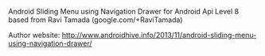 Android Sliding Menu using Navigation Drawer
for Android Api Level 8 based
from Ravi Tamada
(google.com/+RaviTamada)

Author website: http://www.androidhive.info/2013/11/android-sliding-menu-using-navigation-drawer/
